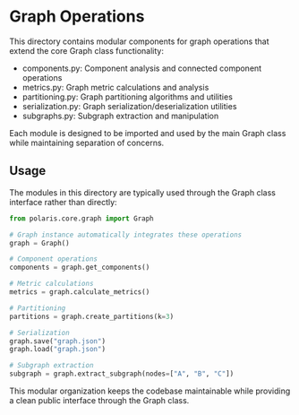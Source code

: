 # Graph Operations

This directory contains modular components for graph operations that extend the core Graph class functionality:

- components.py: Component analysis and connected component operations
- metrics.py: Graph metric calculations and analysis
- partitioning.py: Graph partitioning algorithms and utilities  
- serialization.py: Graph serialization/deserialization utilities
- subgraphs.py: Subgraph extraction and manipulation

Each module is designed to be imported and used by the main Graph class while maintaining separation of concerns.

## Usage

The modules in this directory are typically used through the Graph class interface rather than directly:

```python
from polaris.core.graph import Graph

# Graph instance automatically integrates these operations
graph = Graph()

# Component operations
components = graph.get_components()

# Metric calculations  
metrics = graph.calculate_metrics()

# Partitioning
partitions = graph.create_partitions(k=3)

# Serialization
graph.save("graph.json")
graph.load("graph.json")

# Subgraph extraction
subgraph = graph.extract_subgraph(nodes=["A", "B", "C"])
```

This modular organization keeps the codebase maintainable while providing a clean public interface through the Graph class.
